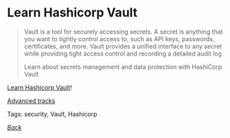 
# Learn Hashicorp Vault

> Vault is a tool for securely accessing secrets. A secret is anything that you want to tightly control access to, such as API keys, passwords, certificates, and more. Vault provides a unified interface to any secret while providing tight access control and recording a detailed audit log
> 
> Learn about secrets management and data protection with HashiCorp Vault

[Learn Hashicorp Vault](https://learn.hashicorp.com/vault/)!

[Advanced tracks](https://learn.hashicorp.com/vault/#advanced)

Tags: security, Vault, Hashicorp

[_Back_](../)
